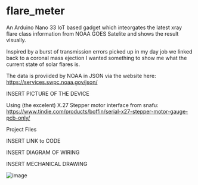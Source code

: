 # flare_meter
An Arduino Nano 33 IoT based gadget which inteorgates the latest xray flare class information from NOAA GOES Satelite and shows the result visually.

Inspired by a burst of transmission errors picked up in my day job we linked back to a coronal mass ejection I wanted something to show me what the current state of solar flares is.

The data is proviided by NOAA in JSON via the website here: https://services.swpc.noaa.gov/json/

INSERT PICTURE OF THE DEVICE

Using (the excelent) X.27 Stepper motor interface from snafu: https://www.tindie.com/products/boffin/serial-x27-stepper-motor-gauge-pcb-only/


Project Files 

INSERT LINK to CODE

INSERT DIAGRAM OF WIRING

INSERT MECHANICAL DRAWING

![image](https://user-images.githubusercontent.com/74270551/180155837-8c465e86-1bfe-498d-afaa-9dbd630525f7.png)
